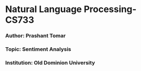 # Natural Language Processing-CS733
### Author: Prashant Tomar
### Topic: Sentiment Analysis
### Institution: Old Dominion University
